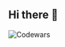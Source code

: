 ## Hi there 👋

![Codewars](https://github.r2v.ch/codewars?user=s-icc&hide_clan=true&top_languages=true&theme=%ff83523f&stroke=%23a35c40)
